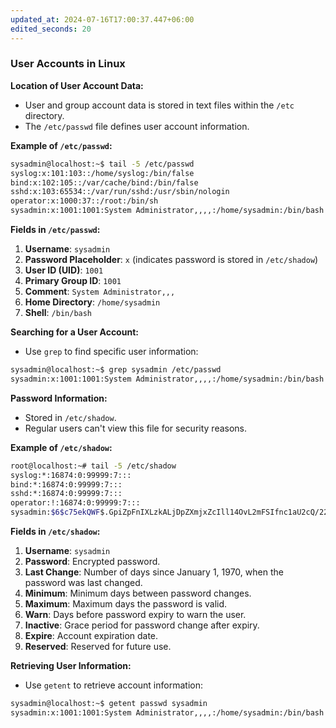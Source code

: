```yaml
---
updated_at: 2024-07-16T17:00:37.447+06:00
edited_seconds: 20
---
```

### User Accounts in Linux

**Location of User Account Data:**
- User and group account data is stored in text files within the `/etc` directory.
- The `/etc/passwd` file defines user account information.

**Example of `/etc/passwd`:**
```bash
sysadmin@localhost:~$ tail -5 /etc/passwd
syslog:x:101:103::/home/syslog:/bin/false
bind:x:102:105::/var/cache/bind:/bin/false
sshd:x:103:65534::/var/run/sshd:/usr/sbin/nologin
operator:x:1000:37::/root:/bin/sh
sysadmin:x:1001:1001:System Administrator,,,,:/home/sysadmin:/bin/bash
```

**Fields in `/etc/passwd`:**
1. **Username**: `sysadmin`
2. **Password Placeholder**: `x` (indicates password is stored in `/etc/shadow`)
3. **User ID (UID)**: `1001`
4. **Primary Group ID**: `1001`
5. **Comment**: `System Administrator,,,`
6. **Home Directory**: `/home/sysadmin`
7. **Shell**: `/bin/bash`

**Searching for a User Account:**
- Use `grep` to find specific user information:
```bash
sysadmin@localhost:~$ grep sysadmin /etc/passwd
sysadmin:x:1001:1001:System Administrator,,,,:/home/sysadmin:/bin/bash
```

**Password Information:**
- Stored in `/etc/shadow`.
- Regular users can't view this file for security reasons.

**Example of `/etc/shadow`:**
```bash
root@localhost:~# tail -5 /etc/shadow
syslog:*:16874:0:99999:7:::
bind:*:16874:0:99999:7:::
sshd:*:16874:0:99999:7:::
operator:!:16874:0:99999:7:::
sysadmin:$6$c75ekQWF$.GpiZpFnIXLzkALjDpZXmjxZcIll14OvL2mFSIfnc1aU2cQ/221QL5AX5RjKXpXPJRQ0uVN35TY3/..c7v0.n0:16874:5:30:7:60:15050:
```

**Fields in `/etc/shadow`:**
1. **Username**: `sysadmin`
2. **Password**: Encrypted password.
3. **Last Change**: Number of days since January 1, 1970, when the password was last changed.
4. **Minimum**: Minimum days between password changes.
5. **Maximum**: Maximum days the password is valid.
6. **Warn**: Days before password expiry to warn the user.
7. **Inactive**: Grace period for password change after expiry.
8. **Expire**: Account expiration date.
9. **Reserved**: Reserved for future use.

**Retrieving User Information:**
- Use `getent` to retrieve account information:
```bash
sysadmin@localhost:~$ getent passwd sysadmin
sysadmin:x:1001:1001:System Administrator,,,,:/home/sysadmin:/bin/bash
```

